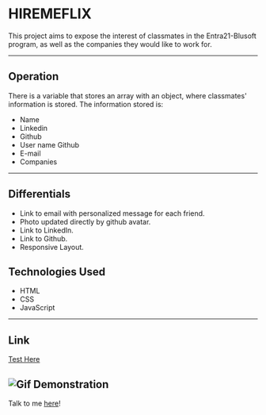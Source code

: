 # HIREMEFLIX

This project aims to expose the interest of classmates in the Entra21-Blusoft program, as well as the companies they would like to work for.

---

## Operation
There is a variable that stores an array with an object, where classmates' information is stored.
The information stored is:
- Name
- Linkedin
- Github
- User name Github
- E-mail
- Companies

---

## Differentials
- Link to email with personalized message for each friend.
- Photo updated directly by github avatar.
- Link to LinkedIn.
- Link to Github.
- Responsive Layout.

## Technologies Used
- HTML
- CSS
- JavaScript

---
## Link
[Test Here](https://seiler-emerson.github.io/initial_projects/hiremeflix/)

![Gif Demonstration](./img_readme/image.gif)
---

Talk to me [here](https://www.linkedin.com/in/seileremerson/)!